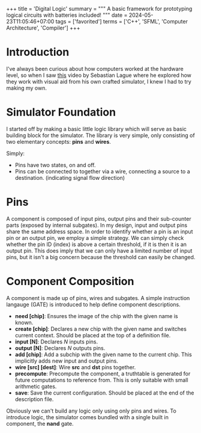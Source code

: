 +++ title = 'Digital Logic'
summary = """
A basic framework for prototyping logical circuits with batteries included!
"""
date = 2024-05-23T11:05:46+07:00
tags = ['favorited']
terms = ['C++', 'SFML', 'Computer Architecture', 'Compiler']
+++

# Introduction
I've always been curious about how computers worked at the hardware level, so when I saw [this](https://www.youtube.com/watch?v=QZwneRb-zqA&list=PLFt_AvWsXl0dPhqVsKt1Ni_46ARyiCGSq) video by Sebastian Lague where he explored how they work with visual aid from his own crafted simulator, I knew I had to try making my own.

# Simulator Foundation
I started off by making a basic little logic library which will serve as basic building block for the simulator. The library is very simple, only consisting of two elementary concepts: **pins** and **wires**. 

Simply:
- Pins have two states, on and off. 
- Pins can be connected to together via a wire, connecting a source to a destination. (indicating signal flow direction)

# Pins
A component is composed of input pins, output pins and their sub-counter parts (exposed by internal subgates). In my design, input and output pins share the same address space. In order to identify whether a pin is an input pin or an output pin, we employ a simple strategy. We can simply check whether the pin ID (index) is above a certain threshold, if it is then it is an output pin. This does imply that we can only have a limited number of input pins, but it isn't a big concern because the threshold can easily be changed.

# Component Composition
A component is made up of pins, wires and subgates. A simple instruction langauge (GATE) is introduced to help define component descriptions.

- **need \[chip\]**: Ensures the image of the chip with the given name is known.
- **create \[chip\]**: Declares a new chip with the given name and switches current context. Should be placed at the top of a definition file.
- **input \[N\]**: Declares *N* inputs pins.
- **output \[N\]**: Declares *N* outputs pins.
- **add \[chip\]**: Add a subchip with the given name to the current chip. This implicitly adds new input and output pins.
- **wire \[src\] \[dest\]**: Wire **src** and **dst** pins together.
- **precompute**: Precompute the component, a truthtable is generated for future computations to reference from. This is only suitable with small arithmetic gates.
- **save**: Save the current configuration. Should be placed at the end of the description file.

Obviously we can't build any logic only using only pins and wires. To introduce logic, the simulator comes bundled with a single built in component, the **nand** gate.


